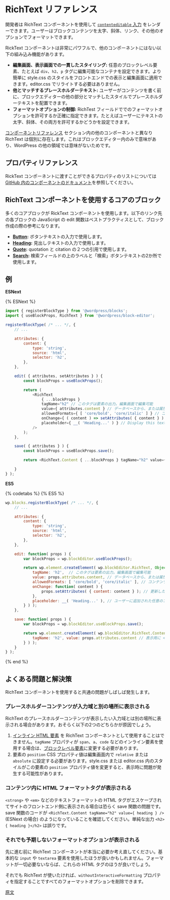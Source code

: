 <!-- 
# RichText Reference
 -->
# RichText リファレンス
<!-- 
RichText is a component that allows developers to render a [`contenteditable` input](https://developer.mozilla.org/en-US/docs/Web/Guide/HTML/Editable_content), providing users with the option to format block content to make it bold, italics, linked, or use other formatting.

The RichText component is extremely powerful because it provides built-in functionality you won't find in other components:
 -->
開発者は RichText コンポーネントを使用して [`contenteditable` 入力](https://developer.mozilla.org/en-US/docs/Web/Guide/HTML/Editable_content) をレンダーできます。ユーザーはブロックコンテンツを太字、斜体、リンク、その他のオプションでフォーマットできます。

RickText コンポーネントは非常にパワフルで、他のコンポーネントにはない以下の組み込み機能があります。

<!-- 
* **Consistent Styling in the Admin and Frontend:** The editable container can be set to any block-level element, such as a `div`, `h2` or `p` tag. This allows the styles you apply in style.css to more easily apply on the frontend and admin, without having to rewrite them in editor.css.
* **Cohesive Placeholder Text:** Before the user writes their content, it's easy to include placeholder text that's already styled to match the rest of the block editor.
* **Control Over Formatting Options:** It's possible to dictate exactly which formatting options you want to allow for the RichText field. For example, you can dictate whether to allow the user to make text bold, italics or both.
 -->
* **編集画面、表示画面での一貫したスタイリング:** 任意のブロックレベル要素、たとえば `div`、`h2`、`p` タグに編集可能なコンテナを設定できます。より簡単に style.css のスタイルをフロントエンドでの表示と編集画面に適用できます。editor.css でリライトする必要はありません。
* **他とマッチするプレースホルダーテキスト:** ユーザーがコンテンツを書く前に、ブロックエディターの他の部分とマッチしたスタイルでプレースホルダーテキストを配置できます。
* **フォーマットオプションの制御:** RichTest フィールドででのフォーマットオプションを許可するか正確に指定できます。たとえばユーザーにテキストの太字、斜体、その両方を許可するかどうかを設定できます。

<!-- 
Unlike other components that exist in the [Component Reference](/packages/components/README.md) section, RichText lives separately because it only makes sense within the block editor, and not within other areas of WordPress.
 -->
[コンポーネントリファレンス](https://ja.wordpress.org/team/handbook/block-editor/components/) セクション内の他のコンポーネントと異なり RichText は個別に存在します。これはブロックエディター内のみで意味があり、WordPress の他の領域では意味がないためです。

<!-- 
## Property Reference

For a list of the possible properties to pass your RichText component, [check out the component documentation on Github](https://github.com/WordPress/gutenberg/blob/HEAD/packages/block-editor/src/components/rich-text/README.md).
 -->
## プロパティリファレンス

RickText コンポーネントに渡すことができるプロパティのリストについては [GitHub 内のコンポーネントのドキュメント](https://github.com/WordPress/gutenberg/blob/HEAD/packages/block-editor/src/components/rich-text/README.md)を参照してください。

<!-- 
## Core Blocks Using the RichText Component

There are a number of core blocks using the RichText component. The JavaScript edit function linked below for each block can be used as a best practice reference while creating your own blocks.
 -->
## RichText コンポーネントを使用するコアのブロック

多くのコアブロックが RickText コンポーネントを使用します。以下のリンク先の各ブロックの JavaScript の edit 関数はベストプラクティスとして、ブロック作成の際の参考になります。 

<!-- 
* **[Button](https://github.com/WordPress/gutenberg/blob/HEAD/packages/block-library/src/button/edit.js):** RichText is used to enter the button's text.
* **[Heading](https://github.com/WordPress/gutenberg/blob/HEAD/packages/block-library/src/heading/edit.js):** RichText is used to enter the heading's text.
* **[Quote](https://github.com/WordPress/gutenberg/blob/HEAD/packages/block-library/src/quote/edit.js):** RichText is used in two places, for both the quotation and citation text.
* **[Search](https://github.com/WordPress/gutenberg/blob/HEAD/packages/block-library/src/search/edit.js):** RichText is used in two places, for both the label above the search field and the submit button text.
 -->
* **[Button](https://github.com/WordPress/gutenberg/blob/HEAD/packages/block-library/src/button/edit.js):** ボタンテキストの入力で使用します。
* **[Heading](https://github.com/WordPress/gutenberg/blob/HEAD/packages/block-library/src/heading/edit.js):** 見出しテキストの入力で使用します。
* **[Quote](https://github.com/WordPress/gutenberg/blob/HEAD/packages/block-library/src/quote/edit.js):** quotation と citation の２つの引用で使用します。
* **[Search](https://github.com/WordPress/gutenberg/blob/HEAD/packages/block-library/src/search/edit.js):** 検索フィールドの上のラベルと「検索」ボタンテキストの2か所で使用します。

<!-- 
## Example

{% codetabs %}
{% ESNext %}
```js
import { registerBlockType } from '@wordpress/blocks';
import { useBlockProps, RichText } from '@wordpress/block-editor';

registerBlockType( /* ... */, {
	// ...

	attributes: {
		content: {
			type: 'string',
			source: 'html',
			selector: 'h2',
		},
	},

	edit( { attributes, setAttributes } ) {
		const blockProps = useBlockProps();

		return (
			<RichText
				{ ...blockProps }
				tagName="h2" // The tag here is the element output and editable in the admin
				value={ attributes.content } // Any existing content, either from the database or an attribute default
				allowedFormats={ [ 'core/bold', 'core/italic' ] } // Allow the content to be made bold or italic, but do not allow other formatting options
				onChange={ ( content ) => setAttributes( { content } ) } // Store updated content as a block attribute
				placeholder={ __( 'Heading...' ) } // Display this text before any content has been added by the user
			/>
		);
	},

	save( { attributes } ) {
		const blockProps = useBlockProps.save();

		return <RichText.Content { ...blockProps } tagName="h2" value={ attributes.content } />; // Saves <h2>Content added in the editor...</h2> to the database for frontend display
	}
} );
```
{% ES5 %}
```js
wp.blocks.registerBlockType( /* ... */, {
	// ...

	attributes: {
		content: {
			type: 'string',
			source: 'html',
			selector: 'h2',
		},
	},

	edit: function( props ) {
		var blockProps = wp.blockEditor.useBlockProps();

		return wp.element.createElement( wp.blockEditor.RichText, Object.assign( blockProps, {
			tagName: 'h2',  // The tag here is the element output and editable in the admin
			value: props.attributes.content, // Any existing content, either from the database or an attribute default
			allowedFormats: [ 'core/bold', 'core/italic' ], // Allow the content to be made bold or italic, but do not allow other formatting options
			onChange: function( content ) {
				props.setAttributes( { content: content } ); // Store updated content as a block attribute
			},
			placeholder: __( 'Heading...' ), // Display this text before any content has been added by the user
		} ) );
	},

	save: function( props ) {
		var blockProps = wp.blockEditor.useBlockProps.save();

		return wp.element.createElement( wp.blockEditor.RichText.Content, Object.assign( blockProps, {
			tagName: 'h2', value: props.attributes.content // Saves <h2>Content added in the editor...</h2> to the database for frontend display
		} ) );
	}
} );
```
{% end %}
 -->
## 例

**ESNext**

{% ESNext %}
```js
import { registerBlockType } from '@wordpress/blocks';
import { useBlockProps, RichText } from '@wordpress/block-editor';

registerBlockType( /* ... */, {
	// ...

	attributes: {
		content: {
			type: 'string',
			source: 'html',
			selector: 'h2',
		},
	},

	edit( { attributes, setAttributes } ) {
		const blockProps = useBlockProps();

		return (
			<RichText
				{ ...blockProps }
				tagName="h2" // このタグは要素の出力。編集画面で編集可能
				value={ attributes.content } // データベースから、または属性デフォルトからの任意の既存コンテンツ
				allowedFormats={ [ 'core/bold', 'core/italic' ] } // コンテンツは太字、斜体にできるが、他のフォーマットオプションは許可されない
				onChange={ ( content ) => setAttributes( { content } ) } // 更新したコンテンツはブロック属性として保存
				placeholder={ __( 'Heading...' ) } // Display this text before any content has been added by the user
			/>
		);
	},

	save( { attributes } ) {
		const blockProps = useBlockProps.save();

		return <RichText.Content { ...blockProps } tagName="h2" value={ attributes.content } />; // フロントエンド表示用に <h2>ユーザーが入力したコンテンツ</h2> をデータベースに保存

	}
} );
```

**ES5**

{% codetabs %}
{% ES5 %}
```js
wp.blocks.registerBlockType( /* ... */, {
	// ...

	attributes: {
		content: {
			type: 'string',
			source: 'html',
			selector: 'h2',
		},
	},

	edit: function( props ) {
		var blockProps = wp.blockEditor.useBlockProps();

		return wp.element.createElement( wp.blockEditor.RichText, Object.assign( blockProps, {
			tagName: 'h2',  // このタグは要素の出力。編集画面で編集可能
			value: props.attributes.content, // データベースから、または属性デフォルトからの任意の既存コンテンツ
			allowedFormats: [ 'core/bold', 'core/italic' ], // コンテンツは太字、斜体にできるが、他のフォーマットオプションは許可されない
			onChange: function( content ) {
				props.setAttributes( { content: content } ); // 更新したコンテンツはブロック属性として保存
			},
			placeholder: __( 'Heading...' ), // ユーザーに追加された任意のコンテツの前にこのテキストを表示
		} ) );
	},

	save: function( props ) {
		var blockProps = wp.blockEditor.useBlockProps.save();

		return wp.element.createElement( wp.blockEditor.RichText.Content, Object.assign( blockProps, {
			tagName: 'h2', value: props.attributes.content // 表示用に <h2>ユーザーが入力したコンテンツ</h2> をデータベースに保存
		} ) );
	}
} );
```

{% end %}

<!-- 
## Common Issues & Solutions

While using the RichText component a number of common issues tend to appear.
 -->
## よくある問題と解決策

RichText コンポーネントを使用すると共通の問題がしばしば発生します。

<!-- 
### Placeholder Content Separates from the Input

In some cases the placeholder content on RichText can appear separate from the input where you would write your content. This is likely due to one of two reasons:

1. You can't use an [inline HTML element](https://developer.mozilla.org/en-US/docs/Web/HTML/Inline_elements) as the RichText component. If your `tagName` property is using an inline element such as `span`, `a` or `code`, it needs to be changed to a [block-level element](https://developer.mozilla.org/en-US/docs/Web/HTML/Block-level_elements).
2. The `position` CSS property value for the element must be set to `relative` or `absolute` within the admin. If the styles within style.css or editor.css modify the `position` property value for this element, you may see issues with how it displays.
 -->
### プレースホルダーコンテンツが入力域と別の場所に表示される

RichText のプレースホルダーコンテンツが表示したい入力域とは別の場所に表示される場合があります。おそらく以下の2つのどちらかが原因でしょう。

1. [インライン HTML 要素](https://developer.mozilla.org/en-US/docs/Web/HTML/Inline_elements) を RichText コンポーネントとして使用することはできません。`tagName` プロパティが `span`、`a`、`code` などのインライン要素を使用する場合は、[ブロックレベル要素](https://developer.mozilla.org/en-US/docs/Web/HTML/Block-level_elements)に変更する必要があります。
2. 要素の `position` CSS プロパティ値は編集画面内で `relative` または `absolute` に設定する必要があります。style.css または editor.css 内のスタイルがこの要素の `position` プロパティ値を変更すると、表示時に問題が発生する可能性があります。

<!-- 
### HTML Formatting Tags Display in the Content

If the HTML tags from text formatting such as `<strong>` or `<em>` are being escaped and displayed on the frontend of the site, this is likely due to an issue in your save function. Make sure your code looks something like `<RichText.Content tagName="h2" value={ heading } />` (ESNext) within your save function instead of simply outputting the value with `<h2>{ heading }</h2>`.
 -->
### コンテンツ内に HTML フォーマットタグが表示される

`<strong>` や `<em>` などのテキストフォーマットの HTML タグがエスケープされてサイトのフロントエンド側に表示される場合は恐らく save 関数の問題です。save 関数のコードが `<RichText.Content tagName="h2" value={ heading } />` (ESNext の場合) のようになっていることを確認してください。単純な出力 `<h2>{ heading }</h2>` は誤りです。

<!-- 
### Unwanted Formatting Options Still Display

Before moving forward, consider if using the RichText component makes sense at all. Would it be better to use a basic `input` or `textarea` element? If you don't think any formatting should be possible, these HTML tags may make more sense.

If you'd still like to use RichText, you can eliminate all of the formatting options by specifying the `formattingControls` property as `formattingControls={ [] }` (ESNext). It's possible you'll continue to see formatting options for adding code, an inline image or other formatting. Don't worry, you've found an existing bug that should be fixed soon.
If you'd still like to use RichText, you can eliminate all of the formatting options by specifying the `withoutInteractiveFormatting` property.
 -->
### それでも予期しないフォーマットオプションが表示される

先に進む前に RichText コンポーネントが本当に必要か考え直してください。基本的な `input` や `textarea` 要素を使用したほうが良いかもしれません。フォーマットが一切必要ないならば、これらの HTML タグのほうが良いでしょう。

それでも RichText が使いたければ、`withoutInteractiveFormatting` プロパティを指定することですべてのフォーマットオプションを削除できます。

[原文](https://github.com/WordPress/gutenberg/blob/HEAD/docs/designers-developers/developers/richtext.md)
